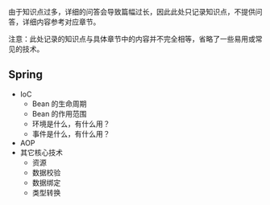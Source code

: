 由于知识点过多，详细的问答会导致篇幅过长，因此此处只记录知识点，不提供问答，详细内容参考对应章节。

注意：此处记录的知识点与具体章节中的内容并不完全相等，省略了一些易用或常见的技术。

## Spring 
- IoC
	+ Bean 的生命周期
	+ Bean 的作用范围
	+ 环境是什么，有什么用？
	+ 事件是什么，有什么用？
- AOP
- 其它核心技术
	+ 资源
	+ 数据校验
	+ 数据绑定
	+ 类型转换





